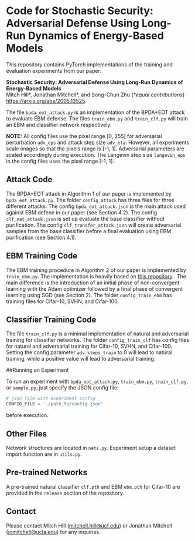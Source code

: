 # Code for **Stochastic Security: Adversarial Defense Using Long-Run Dynamics of Energy-Based Models**

This repository contains PyTorch implementations of the training and evaluation experiments from our paper:

**Stochastic Security: Adversarial Defense Using Long-Run Dynamics of Energy-Based Models**<br/>Mitch Hill\*, Jonathan Mitchell\*, and Song-Chun Zhu (*\*equal contributions*)<br/>https://arxiv.org/abs/2005.13525.

The file ```bpda_eot_attack.py``` is an implementation of the BPDA+EOT attack to evaluate EBM defense. The files ```train_ebm.py``` and ```train_clf.py``` will train an EBM and classifier network respectively.

**NOTE:** All config files use the pixel range [0, 255] for adversarial perturbation ```adv_eps``` and attack step size ```adv_eta```. However, all experiments scale images so that the pixels range is  [-1, 1]. Adversarial parameters are scaled accordingly during execution. The Langevin step size ```langevin_eps``` in the config files uses the pixel range [-1, 1].

## Attack Code

The BPDA+EOT attack in Algorithm 1 of our paper is implemented by ```bpda_eot_attack.py```. The folder ```config_attack``` has three files for three different attacks. The config ```bpda_eot_attack.json``` is the main attack used against EBM defene in our paper (see Section 4.2). The config ```clf_nat_attack.json``` is set up evaluate the base classifier without purification. The config ```clf_transfer_attack.json``` will create adversarial samples from the base classifier before a final evaluation using EBM purification (see Section 4.1). 

## EBM Training Code

The EBM training procedure in Algorithm 2 of our paper is implemented by ```train_ebm.py```. The implementation is heavily based on [this repository](https://github.com/point0bar1/ebm-anatomy) . The main difference is the introduction of an initial phase of non-convergent learning with the Adam optimizer followed by a final phase of convergent learning using SGD (see Section 2). The folder ```config_train_ebm``` has training files for Cifar-10, SVHN, and Cifar-100.

## Classifier Training Code

The file ```train_clf.py``` is a minimal implementation of natural and adversarial training for classifier networks. The folder ```config_train_clf``` has config files for natural and adversarial training for Cifar-10, SVHN, and Cifar-100. Setting the config parameter ```adv_steps_train``` to 0 will lead to natural training, while a positive value will lead to adversarial training.

##Running an Experiment

To run an experiment with ```bpda_eot_attack.py```, ```train_ebm.py```, ```train_clf.py```, or ```sample.py```, just specify the JSON config file:

```python
# json file with experiment config
CONFIG_FILE = './path_to/config.json'
```

before execution.

## Other Files

Network structures are located in ```nets.py```. Experiment setup a dataset import function are in ```utils.py```.

## Pre-trained Networks

A pre-trained natural classifier ```clf.pth``` and EBM ```ebm.pth``` for Cifar-10 are provided in the ```release``` section of the repository.

## Contact

Please contact Mitch Hill (mitchell.hill@ucf.edu) or Jonathan Mitchell (jcmitchell@ucla.edu) for any inquiries.
